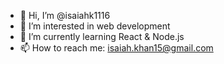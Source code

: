 - 👋 Hi, I’m @isaiahk1116
- 👀 I’m interested in web development
- 🌱 I’m currently learning React & Node.js
- 📫 How to reach me: isaiah.khan15@gmail.com


